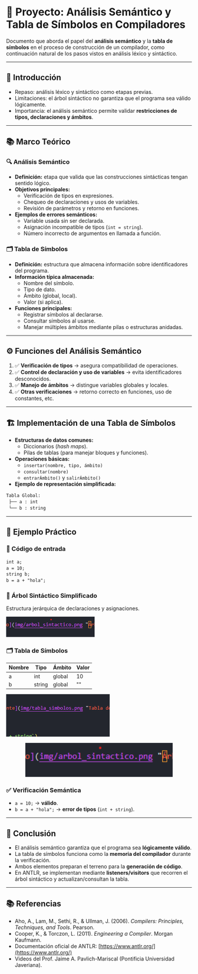 # 🧠 Proyecto: Análisis Semántico y Tabla de Símbolos en Compiladores

Documento que aborda el papel del **análisis semántico** y la **tabla de símbolos** en el proceso de construcción de un compilador, 
como continuación natural de los pasos vistos en análisis léxico y sintáctico.

---

## 📌 Introducción
- Repaso: análisis léxico y sintáctico como etapas previas.
- Limitaciones: el árbol sintáctico no garantiza que el programa sea válido lógicamente.
- Importancia: el análisis semántico permite validar **restricciones de tipos, declaraciones y ámbitos**.

---

## 📚 Marco Teórico

### 🔍 Análisis Semántico
- **Definición:** etapa que valida que las construcciones sintácticas tengan sentido lógico.  
- **Objetivos principales:**
  - Verificación de tipos en expresiones.
  - Chequeo de declaraciones y usos de variables.  
  - Revisión de parámetros y retorno en funciones.  
- **Ejemplos de errores semánticos:**
  - Variable usada sin ser declarada.  
  - Asignación incompatible de tipos (`int = string`).  
  - Número incorrecto de argumentos en llamada a función.  

### 🗂️ Tabla de Símbolos
- **Definición:** estructura que almacena información sobre identificadores del programa.  
- **Información típica almacenada:**
  - Nombre del símbolo.  
  - Tipo de dato.  
  - Ámbito (global, local).  
  - Valor (si aplica).  
- **Funciones principales:**
  - Registrar símbolos al declararse.  
  - Consultar símbolos al usarse.  
  - Manejar múltiples ámbitos mediante pilas o estructuras anidadas.  

---

## ⚙️ Funciones del Análisis Semántico
1. ✅ **Verificación de tipos** → asegura compatibilidad de operaciones.  
2. ✅ **Control de declaración y uso de variables** → evita identificadores desconocidos.  
3. ✅ **Manejo de ámbitos** → distingue variables globales y locales.  
4. ✅ **Otras verificaciones** → retorno correcto en funciones, uso de constantes, etc.  

---

## 🏗️ Implementación de una Tabla de Símbolos
- **Estructuras de datos comunes:**
  - Diccionarios (*hash maps*).  
  - Pilas de tablas (para manejar bloques y funciones).  
- **Operaciones básicas:**
  - `insertar(nombre, tipo, ámbito)`  
  - `consultar(nombre)`  
  - `entrarÁmbito()` y `salirÁmbito()`  
- **Ejemplo de representación simplificada:**  

```txt
Tabla Global:
 ├── a : int
 └── b : string
```

---

## 🧪 Ejemplo Práctico

### 📄 Código de entrada
```txt
int a;
a = 10;
string b;
b = a + "hola";
```

### 🌳 Árbol Sintáctico Simplificado
Estructura jerárquica de declaraciones y asignaciones.

![Árbol sintáctico de ejemplo](img/arbol_sintactico.png "Árbol sintáctico")

### 🗂️ Tabla de Símbolos
| Nombre | Tipo   | Ámbito  | Valor |
|--------|--------|---------|-------|
| a      | int    | global  | 10    |
| b      | string | global  | ""    |

![Tabla de símbolos representada gráficamente](img/tabla_simbolos.png "Tabla de símbolos")
<p align="center">
  <img src="img/arbol_sintactico.png" alt="Árbol Sintáctico" width="400"/>
</p>

### ✅ Verificación Semántica
- `a = 10;` → **válido**.  
- `b = a + "hola";` → **error de tipos** (`int + string`).  

---

## 📝 Conclusión
- El análisis semántico garantiza que el programa sea **lógicamente válido**.  
- La tabla de símbolos funciona como la **memoria del compilador** durante la verificación.  
- Ambos elementos preparan el terreno para la **generación de código**.  
- En ANTLR, se implementan mediante **listeners/visitors** que recorren el árbol sintáctico y actualizan/consultan la tabla.  

---

## 📚 Referencias
- Aho, A., Lam, M., Sethi, R., & Ullman, J. (2006). *Compilers: Principles, Techniques, and Tools*. Pearson.  
- Cooper, K., & Torczon, L. (2011). *Engineering a Compiler*. Morgan Kaufmann.  
- Documentación oficial de ANTLR: [https://www.antlr.org/](https://www.antlr.org/)  
- Videos del Prof. Jaime A. Pavlich-Mariscal (Pontificia Universidad Javeriana).  
